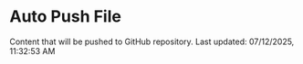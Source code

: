 # Auto Push File

Content that will be pushed to GitHub repository.
Last updated: 07/12/2025, 11:32:53 AM